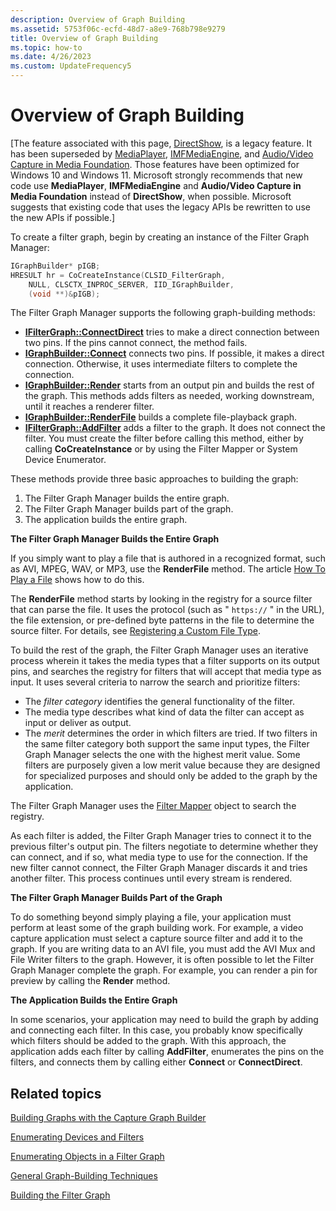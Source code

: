 ```yaml
---
description: Overview of Graph Building
ms.assetid: 5753f06c-ecfd-48d7-a8e9-768b798e9279
title: Overview of Graph Building
ms.topic: how-to
ms.date: 4/26/2023
ms.custom: UpdateFrequency5
---
```


# Overview of Graph Building

\[The feature associated with this page, [DirectShow](/windows/win32/directshow/directshow), is a legacy feature. It has been superseded by [MediaPlayer](/uwp/api/Windows.Media.Playback.MediaPlayer), [IMFMediaEngine](/windows/win32/api/mfmediaengine/nn-mfmediaengine-imfmediaengine), and [Audio/Video Capture in Media Foundation](/windows/win32/medfound/audio-video-capture-in-media-foundation). Those features have been optimized for Windows 10 and Windows 11. Microsoft strongly recommends that new code use **MediaPlayer**, **IMFMediaEngine** and **Audio/Video Capture in Media Foundation** instead of **DirectShow**, when possible. Microsoft suggests that existing code that uses the legacy APIs be rewritten to use the new APIs if possible.\]

To create a filter graph, begin by creating an instance of the Filter Graph Manager:


```C++
IGraphBuilder* pIGB;
HRESULT hr = CoCreateInstance(CLSID_FilterGraph,
    NULL, CLSCTX_INPROC_SERVER, IID_IGraphBuilder,
    (void **)&pIGB);
```



The Filter Graph Manager supports the following graph-building methods:

-   [**IFilterGraph::ConnectDirect**](/windows/desktop/api/Strmif/nf-strmif-ifiltergraph-connectdirect) tries to make a direct connection between two pins. If the pins cannot connect, the method fails.
-   [**IGraphBuilder::Connect**](/windows/desktop/api/Strmif/nf-strmif-igraphbuilder-connect) connects two pins. If possible, it makes a direct connection. Otherwise, it uses intermediate filters to complete the connection.
-   [**IGraphBuilder::Render**](/windows/desktop/api/Strmif/nf-strmif-igraphbuilder-render) starts from an output pin and builds the rest of the graph. This methods adds filters as needed, working downstream, until it reaches a renderer filter.
-   [**IGraphBuilder::RenderFile**](/windows/desktop/api/Strmif/nf-strmif-igraphbuilder-renderfile) builds a complete file-playback graph.
-   [**IFilterGraph::AddFilter**](/windows/desktop/api/Strmif/nf-strmif-ifiltergraph-addfilter) adds a filter to the graph. It does not connect the filter. You must create the filter before calling this method, either by calling **CoCreateInstance** or by using the Filter Mapper or System Device Enumerator.

These methods provide three basic approaches to building the graph:

1.  The Filter Graph Manager builds the entire graph.
2.  The Filter Graph Manager builds part of the graph.
3.  The application builds the entire graph.

**The Filter Graph Manager Builds the Entire Graph**

If you simply want to play a file that is authored in a recognized format, such as AVI, MPEG, WAV, or MP3, use the **RenderFile** method. The article [How To Play a File](how-to-play-a-file.md) shows how to do this.

The **RenderFile** method starts by looking in the registry for a source filter that can parse the file. It uses the protocol (such as " `https://` " in the URL), the file extension, or pre-defined byte patterns in the file to determine the source filter. For details, see [Registering a Custom File Type](registering-a-custom-file-type.md).

To build the rest of the graph, the Filter Graph Manager uses an iterative process wherein it takes the media types that a filter supports on its output pins, and searches the registry for filters that will accept that media type as input. It uses several criteria to narrow the search and prioritize filters:

-   The *filter category* identifies the general functionality of the filter.
-   The media type describes what kind of data the filter can accept as input or deliver as output.
-   The *merit* determines the order in which filters are tried. If two filters in the same filter category both support the same input types, the Filter Graph Manager selects the one with the highest merit value. Some filters are purposely given a low merit value because they are designed for specialized purposes and should only be added to the graph by the application.

The Filter Graph Manager uses the [Filter Mapper](filter-mapper.md) object to search the registry.

As each filter is added, the Filter Graph Manager tries to connect it to the previous filter's output pin. The filters negotiate to determine whether they can connect, and if so, what media type to use for the connection. If the new filter cannot connect, the Filter Graph Manager discards it and tries another filter. This process continues until every stream is rendered.

**The Filter Graph Manager Builds Part of the Graph**

To do something beyond simply playing a file, your application must perform at least some of the graph building work. For example, a video capture application must select a capture source filter and add it to the graph. If you are writing data to an AVI file, you must add the AVI Mux and File Writer filters to the graph. However, it is often possible to let the Filter Graph Manager complete the graph. For example, you can render a pin for preview by calling the **Render** method.

**The Application Builds the Entire Graph**

In some scenarios, your application may need to build the graph by adding and connecting each filter. In this case, you probably know specifically which filters should be added to the graph. With this approach, the application adds each filter by calling **AddFilter**, enumerates the pins on the filters, and connects them by calling either **Connect** or **ConnectDirect**.

## Related topics

<dl> <dt>

[Building Graphs with the Capture Graph Builder](building-graphs-with-the-capture-graph-builder.md)
</dt> <dt>

[Enumerating Devices and Filters](enumerating-devices-and-filters.md)
</dt> <dt>

[Enumerating Objects in a Filter Graph](enumerating-objects-in-a-filter-graph.md)
</dt> <dt>

[General Graph-Building Techniques](general-graph-building-techniques.md)
</dt> <dt>

[Building the Filter Graph](building-the-filter-graph.md)
</dt> </dl>

 

 



